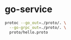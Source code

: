 # go-service

```bash
protoc --go_out=./proto/. \
  --go-grpc_out=./proto/. \
  proto/hello.proto

```
